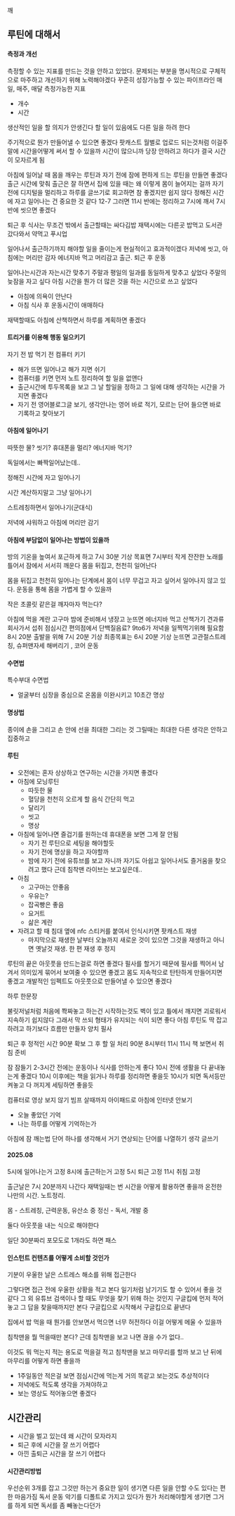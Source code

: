 깨


## 루틴에 대해서

#### 측정과 개선
측정할 수 있는 지표를 만드는 것을 안하고 있었다.
문제되는 부분을 명시적으로 구체적으로 마주하고 개선하기 위해 노력해야겠다
꾸준히 성장가능할 수 있는 파이프라인
매일, 매주, 매달
측정가능한 지표
- 개수
- 시간

생산적인 일을 할 의지가 안생긴다
할 일이 있음에도 다른 일을 하려 한다

주기적으로 뭔가 만들어낼 수 있으면 좋겠다
팟캐스트 월별로 업로드 되는것처럼
이걸주말에 시간을어떻게 써서 할 수 있을까
시간이 많으니까 당장 안하려고 하다가 결국 시간이 모자르게 됨


아침에 일어날 때 몸을 깨우는 루틴과 자기 전에 잠에 편하게 드는 루틴을 만들면 좋겠다
출근 시간에 맞춰 출근은 잘 하면서 집에 있을 때는 왜 이렇게 몸이 늘어지는 걸까
자기 전에 디지털을 멀리하고 하루를 글쓰기로 회고하면 참 좋겠지만 쉽지 않다
정해진 시간에 자고 일어나는 건 중요한 것 같다
12-7
그러면 11시 반에는 정리하고 7시에 깨서 7시 반에 씻으면 좋겠다


퇴근 후 식사는 무조건 밖에서
출근할때는 싸다김밥
재택시에는 다른곳
밥먹고 도서관
갔다와서 약먹고 푸시업

일어나서 출근하기까지 해야할 일을 줄이는게 현실적이고 효과적이겠다
저녁에 씻고, 아침에는 머리만 감자
에너지바 먹고 머리감고 출근. 퇴근 후 운동

일어나는시간과 자는시간 맞추기
주말과 평일의 일과를 동일하게 맞추고 싶었다
주말의 늦잠을 자고 싶다
아침 시간을 뭔가 더 많은 것을 하는 시간으로 쓰고 싶었다
- 아침에 의욕이 안난다
- 아침 식사 후 운동시간이 애매하다

재택할때도 아침에 산책하면서 하루를 계획하면 좋겠다

#### 트리거를 이용해 행동 일으키기
자기 전
밥 먹기 전
컴퓨터 키기

- 해가 뜨면 일어나고 해가 지면 쉬기
- 컴퓨터를 키면 먼저 노트 정리하여 할 일을 없앤다
- 출근시간에 투두목록을 보고 그 날 할일을 정하고 그 일에 대해 생각하는 시간을 가지면 좋겠다
- 자기 전 영어블로그글 보기, 생각안나는 영어 바로 적기, 모르는 단어 들으면 바로 기록하고 찾아보기

#### 아침에 일어나기
따뜻한 물?
씻기?
휴대폰을 멀리?
에너지바 먹기?

독일에서는 빠짝일어났는데..

정해진 시간에 자고 일어나기

시간 계산하지말고 그냥 일어나기

스트레칭하면서 일어나기(군대식)

저녁에 샤워하고 아침에 머리만 감기

#### 아침에 부담없이 일어나는 방법이 있을까

방의 기온을 높여서 포근하게 하고
7시 30분 기상 목표면 7시부터 작게 잔잔한 노래를 틀어서 잠에서 서서히 깨운다
몸을 뒤집고, 천천히 일어난다

몸을 뒤집고 천천히 일어나는 단계에서 몸이 너무 무겁고 자고 싶어서 일어나지 않고 있다.
운동을 통해 몸을 가볍게 할 수 있을까

작은 초콜릿 같은걸 깨자마자 먹는다?


아침에 먹을 계란 고구마 밤에 준비해서 냉장고
눈뜨면 에너지바 먹고 산책가기
견과류 회사가서 섭취
점심시간 편의점에서 단백질음료?
9to6가 저녁을 일찍먹기위해 필요함
8시 20분 출발을 위해 7시 20분 기상
최종목표는 6시 20분 기상
눈뜨면 고관절스트레칭, 슈퍼맨자세 해버리기 , 코어 운동


#### 수면법
특수부대 수면법
- 얼굴부터 심장을 중심으로 온몸을 이완시키고 10초간 명상

#### 명상법
종이에 손을 그리고 손 안에 선을 최대한 그리는 것
그릴때는 최대한 다른 생각은 안하고 집중하고

#### 루틴
- 오전에는 혼자 상상하고 연구하는 시간을 가지면 좋겠다
- 아침에 모닝루틴
	- 따듯한 물
	- 혈당을 천천히 오르게 할 음식 간단히 먹고
	- 달리기
	- 씻고
	- 명상
- 아침에 일어나면 즐겁기를 원하는데 휴대폰을 보면 그게 잘 안됨
	- 자기 전 루틴으로 세팅을 해야할듯
	- 자기 전에 명상을 하고 자야할까
	- 밤에 자기 전에 유튜브를 보고 자니까 자기도 아쉽고 일어나서도 즐거움을 찾으려고 했다 근데 침착맨 라이브는 보고싶은데..
- 아침
	- 고구마는 안좋음
	- 우유는?
	- 잡곡빵은 좋음
	- 요거트
	- 삶은 계란
- 자려고 할 때 침대 옆에 nfc 스티커를 붙여서 인식시키면 팟캐스트 재생
	- 마지막으로 재생한 날부터 오늘까지 새로운 것이 있으면 그것을 재생하고 아니면 옛날것 재생. 한 편 재생 후 정지

루틴의 끝은 아웃풋을 만드는걸로 하면 좋겠다
필사를 할거기 때문에 필사를 찍어서 남겨서 의미있게 묶어서 보여줄 수 있으면 좋겠고 몸도 지속적으로 탄탄하게 만들어지면 좋겠고 개발적인 임펙트도 아웃풋으로 만들어낼 수 있으면 좋겠다

하루 한문장

불릿저널처럼 처음에 쫙짜놓고 하는건 시작하는것도 벽이 있고 틀에서 깨지면 괴로워서 지속하기 쉽지않다 그래서 막 쓰되 형태가 유지되는 식이 되면 좋다 아침 루틴도 딱 잡고 하려고 하기보다 흐름만 만들자
양치
필사

퇴근 후 정적인 시간 90분 확보
그 후 할 일 처리 90분
8시부터 11시
11시 책 보면서 취침 준비

잠
잠들기 2-3시간 전에는 운동이나 식사를 안하는게 좋다
10시 전에 생활을 다 끝내놓는게 좋겠다
10시 이후에는 책을 읽거나 하루를 정리하면 좋을듯
10시가 되면 독서등만 켜놓고 다 꺼지게 세팅하면 좋을듯

컴퓨터로 영상 보지 않기
빔프 살때까지 아이패드로
아침에 인터넷 안보기

- 오늘 좋았던 기억
- 나는 하루를 어떻게 기억하는가

아침에 잠 깨는법
단어 하나를 생각해서 거기 연상되는 단어를 나열하기
생각 글쓰기

#### 2025.08
5시에 일어나는거 고정
8시에 출근하는거 고정
5시 퇴근 고정
11시 취침 고정

출근날은 7시 20분까지 나간다
재택일때는 번 시간을 어떻게 활용하면 좋을까
온전한 나만의 시간. 노트정리.

몸 - 스트레칭, 근력운동, 유산소 중
정신 - 독서, 개발 중

둘다 아웃풋을 내는 식으로 해야한다

일단 30분짜리 포모도로 1개라도 하면 패스

#### 인스턴트 컨텐츠를 어떻게 소비할 것인가
기분이 우울한 날은 스트레스 해소를 위해 접근한다

그렇다면 접근 전에 우울한 상황을 적고 본다
일기처럼 남기기도 할 수 있어서 좋을 것 같다
그 외 유튜브 검색이나 할 때도
무엇을 찾기 위해 하는 것인지 구글킵에 먼저 적어놓고 그 답을 찾을때까지만 본다
구글킵으로 시작해서 구글킵으로 끝낸다

집에서 밥 먹을 때 뭔가를 안보면서 먹으면 너무 허전하다
이걸 어떻게 메울 수 있을까

침착맨을 뭘 먹을때만 본다?
근데 침착맨을 보고 나면 끊을 수가 없다..

이것도 뭐 먹는지 적는 용도로 먹을걸 적고 침착맨을 보고 마무리를 할까
보고 난 뒤에 마무리를 어떻게 하면 좋을까
- 1주일동안 적은걸 보면 점심시간에 먹는게 거의 똑같고 보는것도 추상적이다
- 저녁에도 적도록 생각을 가져야하고
- 보는 영상도 적어놓으면 좋겠다


## 시간관리
- 시간을 벌고 있는데 왜 시간이 모자라지
- 퇴근 후에 시간을 잘 쓰기 어렵다
- 아낀 출퇴근 시간을 잘 쓰기 어렵다

#### 시간관리방법
우선순위 3개를 잡고 그것만 하는거
중요한 일이 생기면 다른 일을 안할 수도 있다는 편한 마음가짐
독서 운동 악기를 디폴트로 가지고 있다가
뭔가 처리해야할게 생기면 그거를 하게 되면 독서를 좀 빼놓는다던가
